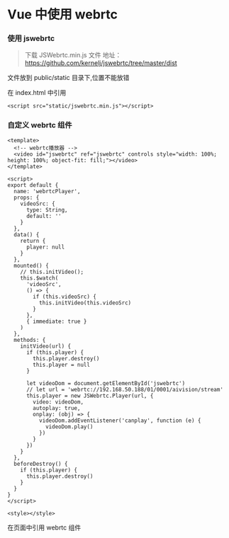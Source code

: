 # Vue 中使用 webrtc

### 使用 jswebrtc

> 下载 JSWebrtc.min.js 文件
> 地址：https://github.com/kernelj/jswebrtc/tree/master/dist

文件放到 public/static 目录下,位置不能放错

在 index.html 中引用

```
<script src="static/jswebrtc.min.js"></script>
```

### 自定义 webrtc 组件

```vue
<template>
  <!-- webrtc播放器 -->
  <video id="jswebrtc" ref="jswebrtc" controls style="width: 100%; height: 100%; object-fit: fill;"></video>
</template>

<script>
export default {
  name: 'webrtcPlayer',
  props: {
    videoSrc: {
      type: String,
      default: ''
    }
  },
  data() {
    return {
      player: null
    }
  },
  mounted() {
    // this.initVideo();
    this.$watch(
      'videoSrc',
      () => {
        if (this.videoSrc) {
          this.initVideo(this.videoSrc)
        }
      },
      { immediate: true }
    )
  },
  methods: {
    initVideo(url) {
      if (this.player) {
        this.player.destroy()
        this.player = null
      }

      let videoDom = document.getElementById('jswebrtc')
      // let url = 'webrtc://192.168.50.188/01/0001/aivision/stream'
      this.player = new JSWebrtc.Player(url, {
        video: videoDom,
        autoplay: true,
        onplay: (obj) => {
          videoDom.addEventListener('canplay', function (e) {
            videoDom.play()
          })
        }
      })
    }
  },
  beforeDestroy() {
    if (this.player) {
      this.player.destroy()
    }
  }
}
</script>

<style></style>
```

在页面中引用 webrtc 组件
